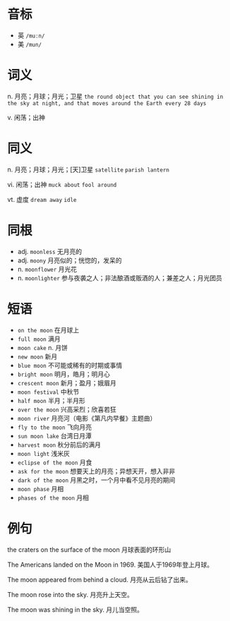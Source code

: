 # 音标

- 英 `/muːn/`
- 美 `/mun/`

# 词义

n. 月亮；月球；月光；卫星
`the round object that you can see shining in the sky at night, and that moves around the Earth every 28 days`

v. 闲荡；出神


# 同义

n. 月亮；月球；月光；[天]卫星
`satellite` `parish lantern`

vi. 闲荡；出神
`muck about` `fool around`

vt. 虚度
`dream away` `idle`

# 同根

- adj. `moonless` 无月亮的
- adj. `moony` 月亮似的；恍惚的，发呆的
- n. `moonflower` 月光花
- n. `moonlighter` 参与夜袭之人；非法酿酒或贩酒的人；兼差之人；月光团员

# 短语

- `on the moon` 在月球上
- `full moon` 满月
- `moon cake` n. 月饼
- `new moon` 新月
- `blue moon` 不可能或稀有的时期或事情
- `bright moon` 明月，皓月；明月心
- `crescent moon` 新月；盈月；娥眉月
- `moon festival` 中秋节
- `half moon` 半月；半月形
- `over the moon` 兴高采烈；欣喜若狂
- `moon river` 月亮河（电影《第凡内早餐》主题曲）
- `fly to the moon` 飞向月亮
- `sun moon lake` 台湾日月潭
- `harvest moon` 秋分前后的满月
- `moon light` 浅米灰
- `eclipse of the moon` 月食
- `ask for the moon` 想要天上的月亮；异想天开，想入非非
- `dark of the moon` 月黑之时，一个月中看不见月亮的期间
- `moon phase` 月相
- `phases of the moon` 月相

# 例句

the craters on the surface of the moon
月球表面的环形山

The Americans landed on the Moon in 1969.
美国人于1969年登上月球。

The moon appeared from behind a cloud.
月亮从云后钻了出来。

The moon rose into the sky.
月亮升上天空。

The moon was shining in the sky.
月儿当空照。


